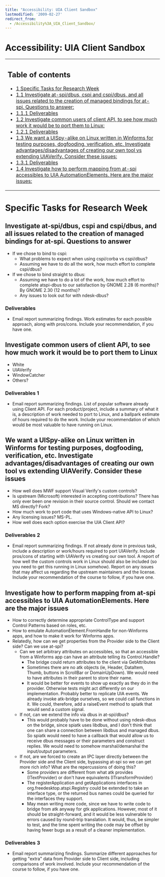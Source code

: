 ```yaml
---
title: "Accessibility: UIA Client Sandbox"
lastmodified: '2009-02-27'
redirect_from:
  - /Accessibility%3A_UIA_Client_Sandbox/
---
```


Accessibility: UIA Client Sandbox
=================================

<table>
<col width="100%" />
<tbody>
<tr class="odd">
<td align="left"><h2>Table of contents</h2>
<ul>
<li><a href="#specific-tasks-for-research-week">1 Specific Tasks for Research Week</a></li>
<li><a href="#investigate-at-spidbus-cspi-and-cspidbus-and-all-issues-related-to-the-creation-of-managed-bindings-for-at-spi-questions-to-answer">1.1 Investigate at-spi/dbus, cspi and cspi/dbus, and all issues related to the creation of managed bindings for at-spi. Questions to answer:</a></li>
<li><a href="#deliverables-1">1.1.1 Deliverables</a></li>
<li><a href="#investigate-common-users-of-client-api-to-see-how-much-work-it-would-be-to-port-them-to-linux">1.2 Investigate common users of client API, to see how much work it would be to port them to Linux:</a></li>
<li><a href="#deliverables-2">1.2.1 Deliverables</a></li>
<li><a href="#we-want-a-uispy-alike-on-linux-written-in-winforms-for-testing-purposes-dogfooding-verification-etc-investigate-advantagesdisadvantages-of-creating-our-own-tool-vs-extending-uiaverify-consider-these-issues">1.3 We want a UISpy-alike on Linux written in Winforms for testing purposes, dogfooding, verification, etc. Investigate advantages/disadvantages of creating our own tool vs extending UIAVerify. Consider these issues:</a></li>
<li><a href="#deliverables-3">1.3.1 Deliverables</a></li>
<li><a href="#investigate-how-to-perform-mapping-from-at-spi-accessibles-to-uia-automationelements-here-are-the-major-issues">1.4 Investigate how to perform mapping from at-spi accessibles to UIA AutomationElements. Here are the major issues:</a></li>
</ul></td>
</tr>
</tbody>
</table>

Specific Tasks for Research Week
================================

Investigate at-spi/dbus, cspi and cspi/dbus, and all issues related to the creation of managed bindings for at-spi. Questions to answer
---------------------------------------------------------------------------------------------------------------------------------------

-   If we chose to bind to cspi:
    -   What problems to expect when using cspi/corba vs cspi/dbus?
    -   Assuming we have to do all the work, how much effort to complete cspi/dbus?
-   If we chose to bind straight to dbus:
    -   Assuming we have to do a lot of the work, how much effort to complete atspi-dbus to our satisfaction by GNOME 2.28 (6 months)? By GNOME 2.30 (12 months)?
    -   Any issues to look out for with ndesk-dbus?

### Deliverables

-   Email report summarizing findings. Work estimates for each possible approach, along with pros/cons. Include your recommendation, if you have one.

Investigate common users of client API, to see how much work it would be to port them to Linux
----------------------------------------------------------------------------------------------

-   White
-   UIAVerify
-   WindowCatcher
-   Others?

### Deliverables 1

-   Email report summarizing findings. List of popular software already using Client API. For each product/project, include a summary of what it is, a description of work needed to port to Linux, and a ballpark estimate of hours required to do the work. Include your recommendation of which would be most valuable to have running on Linux.

We want a UISpy-alike on Linux written in Winforms for testing purposes, dogfooding, verification, etc. Investigate advantages/disadvantages of creating our own tool vs extending UIAVerify. Consider these issues
-------------------------------------------------------------------------------------------------------------------------------------------------------------------------------------------------------------------

-   How well does MWF support Visual Verify's custom controls?
-   Is upstream (Microsoft) interested in accepting contributions? There has only ever been one revision in their source control. Should we contact MS directly? Fork?
-   How much work to port code that uses Windows-native API to Linux?
-   Any licensing issues? MS-PL.
-   How well does each option exercise the UIA Client API?

### Deliverables 2

-   Email report summarizing findings. If not already done in previous task, include a description or work/hours required to port UIAVerify. Include pros/cons of starting with UIAVerify vs creating our own tool. A report of how well the custom controls work in Linux should also be included (so you need to get this running in Linux somehow). Report on any issues that may affect us regarding the upstream maintainers and the license. Include your recommendation of the course to follow, if you have one.

Investigate how to perform mapping from at-spi accessibles to UIA AutomationElements. Here are the major issues
---------------------------------------------------------------------------------------------------------------

-   How to correctly determine appropriate ControlType and support Control Patterns based on roles, etc.
-   How to emulate AutomationElement.FromHandle for non-Winforms apps, and how to make it work for Winforms apps.
-   Relatedly, how can we get properties from the Provider side to the Client side? Can we use at-spi?
    -   Can we set arbitrary attributes on accessibles, so that an accessible from a Winforms app can have an attribute telling its Control.Handle?
        -   The bridge could return attributes to the client via GetAttributes
        -   Sometimes there are no atk objects (ie, Header, DataItem, Thumb, buttons in ScrollBar or DomainUpDown). We would need to have attributes in their parent to store their name.
        -   It would be better for events to show up exactly as they do in the provider. Otherwise tests might act differently on our implementation. Probably better to replicate UIA events. We already invoke atk-bridge ourselves, so we could call functions in it. We could, therefore, add a raiseEvent method to spiatk that would send a custom signal.
    -   If not, can we extend the info via dbus in at-spi/dbus?
        -   This would probably have to be done without using ndesk-dbus on the bridge, since spiatk uses libdbus, and I don't think that one can share a connection between libdbus and managed dbus. So spiatk would need to have a callback that would allow us to receive dbus messages or their parameters and construct replies. We would need to somehow marshal/demarshal the input/output parameters.
    -   If not, are we forced to create an IPC layer directly between the Provider side and the Client side, bypassing at-spi so we can get more rich info? What are the repercussions of doing this?
        -   Some providers are different from what atk provides (ITextProvider) or don't have equivalents (ITransformProvider)
        -   The registerApplication and getApplications interfaces in org.freedesktop.atspi.Registry could be extended to take an interface type, or the returned bus names could be queried for the interfaces they support.
        -   May mean writing more code, since we have to write code to bridge from atk anyway for gtk applications. However, most of it should be straight-forward, and it would be less vulnerable to errors caused by round-trip translation. It would, thus, be simpler to test, and the time spent writing the code may be offset by having fewer bugs as a result of a cleaner implementation.

### Deliverables 3

-   Email report summarizing findings. Summarize different approaches for getting "extra" data from Provider side to Client side, including comparisons of work involved. Include your recommendation of the course to follow, if you have one.


